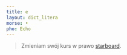 ```yaml
---
title: e
layout: dict_litera
morse: •
pho: Echo
---
```

> Zmieniam swój kurs w prawo [starboard](/dict/starboard.html).